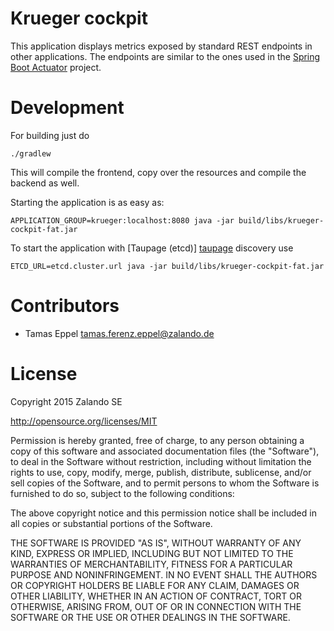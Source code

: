 # Krueger cockpit

This application displays metrics exposed by standard REST endpoints in other applications. The endpoints are similar
to the ones used in the [Spring Boot Actuator][springboot] project.

# Development

For building just do

    ./gradlew

This will compile the frontend, copy over the resources and compile the backend as well.

Starting the application is as easy as:

    APPLICATION_GROUP=krueger:localhost:8080 java -jar build/libs/krueger-cockpit-fat.jar

To start the application with [Taupage (etcd)] [taupage] discovery use

    ETCD_URL=etcd.cluster.url java -jar build/libs/krueger-cockpit-fat.jar

[springboot]: http://docs.spring.io/spring-boot/docs/current/reference/htmlsingle/#production-ready-endpoints "Spring Boot Actuator"
[taupage]: https://github.com/zalando-stups/taupage "Taupage"

# Contributors

* Tamas Eppel <tamas.ferenz.eppel@zalando.de>

# License

Copyright 2015 Zalando SE

http://opensource.org/licenses/MIT

Permission is hereby granted, free of charge, to any person obtaining a copy
of this software and associated documentation files (the "Software"), to deal
in the Software without restriction, including without limitation the rights
to use, copy, modify, merge, publish, distribute, sublicense, and/or sell
copies of the Software, and to permit persons to whom the Software is
furnished to do so, subject to the following conditions:

The above copyright notice and this permission notice shall be included in
all copies or substantial portions of the Software.

THE SOFTWARE IS PROVIDED "AS IS", WITHOUT WARRANTY OF ANY KIND, EXPRESS OR
IMPLIED, INCLUDING BUT NOT LIMITED TO THE WARRANTIES OF MERCHANTABILITY,
FITNESS FOR A PARTICULAR PURPOSE AND NONINFRINGEMENT.  IN NO EVENT SHALL THE
AUTHORS OR COPYRIGHT HOLDERS BE LIABLE FOR ANY CLAIM, DAMAGES OR OTHER
LIABILITY, WHETHER IN AN ACTION OF CONTRACT, TORT OR OTHERWISE, ARISING FROM,
OUT OF OR IN CONNECTION WITH THE SOFTWARE OR THE USE OR OTHER DEALINGS IN
THE SOFTWARE.
